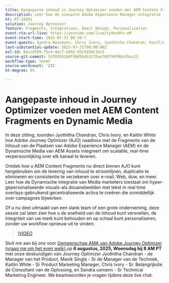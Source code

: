 ```yaml
---
title: Aangepaste inhoud in Journey Optimizer voeden met AEM Content Fragments en Dynamic Media
description: Leer hoe de nieuwste Adobe Experience Manager-integratie in Adobe Journey Optimizer ertoe kan bijdragen dat de levering van inhoud efficiënter en effectiever wordt
kt: KT-18261
solution: Journey Optimizer
feature: Fragments, Integrations, Email Design, Personalization
event-cta-url-live: https://youtube.com/live/tyXesNYv-eM
event-start-time: 2025-07-31 08:30-7
event-guests: Sandra Hausmann, Chris Ivory, Jyothitha Chandran, Kaitlin White
last-substantial-update: 2025-07-31T00:00:00Z
exl-id: 0accdf09-75c4-4ec7-b892-93c5d39c1bc5
source-git-commit: 53783552b0f98d5bdb3178ae76879df08af8ac23
workflow-type: tm+mt
source-wordcount: '231'
ht-degree: 0%

---
```


# Aangepaste inhoud in Journey Optimizer voeden met AEM Content Fragments en Dynamic Media

In deze zitting, toonden Jyothitha Chandran, Chris Ivory, en Kaitlin White hoe Adobe Journey Optimizer (AJO) naadloos met de Fragments van de Inhoud van de Plaatsen van Adobe Experience Manager (AEM) en de Dynamische Media van AEM Assets integreert om scalable, real-time verpersoonlijking over elk kanaal te leveren.

Ontdek hoe u AEM Content Fragments nu direct binnen AJO kunt hergebruiken om de levering van inhoud te stroomlijnen, duplicatie te elimineren en consistentie te verzekeren over e-mail, Web, duw, en meer. Leer hoe de Dynamische integratie van Media marketers toestaat om hyper-gepersonaliseerde visuals-als douanebeelden met tekst in real time overlays-gebruikend gecentraliseerde activa te creëren die onmiddellijk over campagnes bijwerken.

Of u nu deel uitmaakt van een slank team of een grote onderneming, deze sessie zal laten zien hoe u de snelheid van de inhoud kunt versnellen, de integriteit van uw merk kunt behouden en op schaal kunt personaliseren, zonder uw workflow opnieuw uit te vinden.

>[!VIDEO](https://video.tv.adobe.com/v/3470355/?quality=12&learn=on)

Sluit me aan bij ons voor [ Gemeenschap AMA van Adobe Journey Optimizer (vraag me om het even welk) ](https://nam04.safelinks.protection.outlook.com/?url=https%3A%2F%2Fexperienceleaguecommunities.adobe.com%2Ft5%2Fjourney-optimizer-events%2Fask-me-anything-august-6th-with-journey-optimizer-product%2Fev-p%2F763863&data=05%7C02%7Chausmann%40adobe.com%7Ce1ecb53785804d1f81db08ddc9253a9e%7Cfa7b1b5a7b34438794aed2c178decee1%7C0%7C0%7C638887883916927886%7CUnknown%7CTWFpbGZsb3d8eyJFbXB0eU1hcGkiOnRydWUsIlYiOiIwLjAuMDAwMCIsIlAiOiJXaW4zMiIsIkFOIjoiTWFpbCIsIldUIjoyfQ%3D%3D%7C0%7C%7C%7C&sdata=uT8EHrhwjyJv2%2BgK%2FhZcb0mx79C9JZgFrcLfPG6lfiQ%3D&reserved=0) op **6 augustus, 2025, Woensdag bij 8 AM PT** met onze deskundigen van Journey Optimizer Jyothitha Chandran - de Manager van het Product, Manik Singla - Sr de Manager van de Techniek, Kaitlin White - Sr Product Marketing Manager, Chris Ivory - Sr. Belangrijkste de Consultant van de Oplossing, en Sandra usmann - Sr Technical Marketing Engineer. We beantwoorden je vragen tijdens deze live chat.

